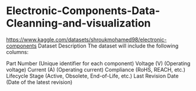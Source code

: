 # Electronic-Components-Data-Cleanning-and-visualization

https://www.kaggle.com/datasets/shroukmohamed98/electronic-components 
Dataset Description
The dataset will include the following columns:

Part Number (Unique identifier for each component)
Voltage (V) (Operating voltage)
Current (A) (Operating current)
Compliance (RoHS, REACH, etc.)
Lifecycle Stage (Active, Obsolete, End-of-Life, etc.)
Last Revision Date (Date of the latest revision)
